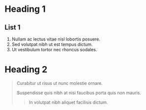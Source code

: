 # Heading 1  
## List 1
1. Nullam ac lectus vitae nisl lobortis posuere.
2. Sed volutpat nibh ut est tempus dictum.
3. Ut vestibulum tortor nec rhoncus sodales.

# Heading 2
> Curabitur ut risus ut nunc molestie ornare.
> 
> Suspendisse quis nibh at nisi faucibus porta quis non mauris.
>> In volutpat nibh aliquet facilisis dictum.
